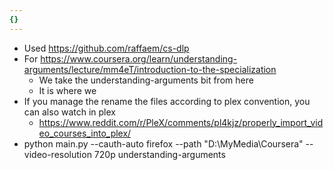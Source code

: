```yaml
---
{}
---
```

- Used https://github.com/raffaem/cs-dlp
- For https://www.coursera.org/learn/understanding-arguments/lecture/mm4eT/introduction-to-the-specialization
	- We take the understanding-arguments bit from here
	- It is where we 
- If you manage the rename the files according to plex convention, you can also watch in plex
	- https://www.reddit.com/r/PleX/comments/pl4kjz/properly_import_video_courses_into_plex/ 
- python main.py --cauth-auto firefox --path "D:\MyMedia\Coursera" --video-resolution 720p understanding-arguments